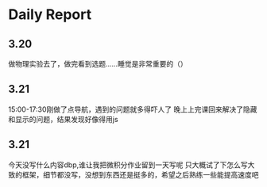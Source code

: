 # Daily Report

## 3.20
做物理实验去了，做完看到选题……睡觉是非常重要的（）
## 3.21
15:00-17:30刚做了点导航，遇到的问题就多得吓人了
晚上上完课回来解决了隐藏和显示的问题，结果发现好像得用js
## 3.21
今天没写什么内容dbp,谁让我把微积分作业留到一天写呢
只大概试了下怎么写大致的框架，细节都没写，没想到东西还是挺多的，希望之后熟练一些能提高速度吧